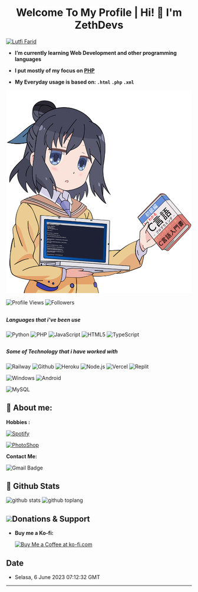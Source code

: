 <h1 align="center">Welcome To My Profile | Hi! 👋 I'm ZethDevs</h1>
<p align="center">

  <a href="https://t.me/zYxDx"><img src="http://readme-typing-svg.herokuapp.com?color=1C71FA&center=true&vCenter=true&multiline=false&lines=A+Noob+Coder+From+Indonesia.;PHP%2C+HTML%2C+JavaScript%2C+Python.;Thank+For+Visiting+My+Profile." alt="Lutfi Farid"></a>

</p>


- **I’m currently learning Web Development and other programming languages**

- **I put mostly of my focus on [PHP](https://php.net)**

- **My Everyday usage is based on: `.html` `.php` `.xml`**

<p align="center">

  <a href="#"><img src="https://github.com/CyberID-Ltd/zYxDevs-Profile-Requirements/blob/main/computer-programming-anime-programming-language-thread-animation-gril-f6c2888a88588db1f063bcfcbc84e6cf.png" alt="Lutfi Farid"></a>

</p>
<p align="left">

  <img src="https://komarev.com/ghpvc/?username=ZethDevs &color=blue&style=flat-square&label=Profile+Views" alt="Profile Views" /> <img src="https://img.shields.io/github/followers/ZethDevs?label=Followers" style=" float:left, margin-right:10px" alt="Followers" />

</p>

##
##### Languages that i've been use

![Python](https://img.shields.io/badge/-Python-000000?style=flat&logo=python)
![PHP](https://img.shields.io/badge/-PHP-000000?style=flat&logo=php)
![JavaScript](https://img.shields.io/badge/-JavaScript-000000?style=flat&logo=javascript)
![HTML5](https://img.shields.io/badge/-HTML5-000000?style=flat&logo=html5)
![TypeScript](https://img.shields.io/badge/-TypeScript-000000?style=flat&logo=typescript)
##
##### Some of Technology that i have worked with

![Railway](https://img.shields.io/badge/-Railway-222222?style=flat&logo=railway&logoColor=white)
![Github](https://img.shields.io/badge/-GitHub-222222?style=flat&logo=github&logoColor=white)
![Heroku](https://img.shields.io/badge/-Heroku-222222?style=flat&logo=heroku&logoColor=white)
![Node.js](https://img.shields.io/badge/-Node.js-222222?style=flat&logo=node.js&logoColor=white)
![Vercel](https://img.shields.io/badge/-Vercel-222222?style=flat&logo=vercel&logoColor=white)
![Replit](https://img.shields.io/badge/-Replit-222222?style=flat&logo=replit&logoColor=white)


![Windows](https://img.shields.io/badge/OS-Windows-blue?&logo=Windows)
![Android](https://img.shields.io/badge/OS-Android-blue?&logo=Android)

![MySQL](https://img.shields.io/badge/MySQL-white?&logo=MySQL)



##
## 👦 **About me**:


**Hobbies :**

[![Spotify](https://img.shields.io/badge/-Spotify-%232c3e50?style=flat-square&logo=spotify)](https://spotify.com)

[![PhotoShop](https://img.shields.io/badge/-Facebook-%23007ACC?style=flat-square&logo=facebook)](https://www.facebook.com.)

**Contact Me:**



![Gmail Badge](https://img.shields.io/badge/-lutfi.farid@zethdevs.tech-c14438?style=flat-square&logo=Gmail&logoColor=white&link=mailto:lutfi.farid@zethdevs.tech)




##  🐙 **Github Stats**



![github stats](https://github-readme-stats.vercel.app/api?username=ZethDevs&show_icons=true&theme=chartreuse-dark)
![github toplang](https://github-readme-stats.vercel.app/api/top-langs/?username=ZethDevs&layout=compact&theme=chartreuse-dark)


## <img src="https://i.redd.it/nwu0335ccoz41.png" width="25px">**Donations & Support**

- **Buy me a Ko-fi:**

    <a href='https://ko-fi.com/lutfifarid#checkoutModal' target='_blank'><img height='25' style='border:0px;height:36px;' src='https://az743702.vo.msecnd.net/cdn/kofi1.png?v=a&w=144' border='0' alt='Buy Me a Coffee at ko-fi.com' /></a>




</details>

## **Date**

 - Selasa, 6 June 2023 07:12:32 GMT

---------------------


